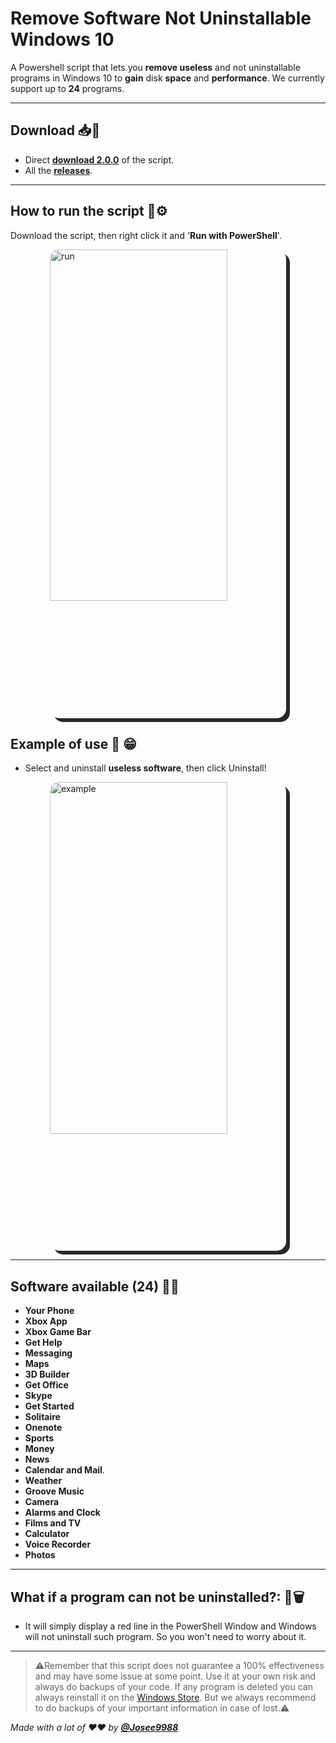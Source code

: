# **Remove Software Not Uninstallable Windows 10**

A Powershell script that lets you **remove useless** and not uninstallable programs in Windows 10 to **gain** disk **space** and **performance**.
We currently support up to **24** programs.

---

## **Download** 📥📩

- Direct **[download 2.0.0](https://github.com/Josee9988/Remove-Not-Uninstallable-W10/releases/download/2.0.0/removeUninstallable.ps1)** of the script.
- All the **[releases](https://github.com/Josee9988/Remove-Not-Uninstallable-W10/releases)**.

---

## **How to run the script** 🔩⚙

Download the script, then right click it and '**Run with PowerShell**'.

<img src="https://i.imgur.com/xh0u3ry.png" alt="run" title="run" style="border-radius:15px; box-shadow: 6px 6px  #282829; max-height: 750px; max-width:750px;margin-left: auto; margin-right:auto;display: block;margin-left: auto;margin-right:auto;width:75%;"/>

## **Example of use** 📸 😁

- Select and uninstall **useless software**, then click Uninstall!

<img src="https://i.imgur.com/v1Mx6HR.png" alt="example" title="example" style="border-radius:15px; box-shadow: 6px 6px  #282829; max-height: 750px; max-width:750px;margin-left: auto; margin-right:auto;display: block;margin-left: auto;margin-right:auto;width:75%;"/>

---

## **Software available** (24) 🧪🔥

- **Your Phone**
- **Xbox App**
- **Xbox Game Bar**
- **Get Help**
- **Messaging**
- **Maps**
- **3D Builder**
- **Get Office**
- **Skype**
- **Get Started**
- **Solitaire**
- **Onenote**
- **Sports**
- **Money**
- **News**
- **Calendar and Mail**.
- **Weather**
- **Groove Music**
- **Camera**
- **Alarms and Clock**
- **Films and TV**
- **Calculator**
- **Voice Recorder**
- **Photos**

---

## **What if a program can not be uninstalled?:** 🛑🗑

- It will simply display a red line in the PowerShell Window and Windows will not uninstall such program. So you won't need to worry about it.

---

> ⚠️Remember that this script does not guarantee a 100% effectiveness and may have some issue at some point. Use it at your own risk and always do backups of your code. If any program is deleted you can always reinstall it on the [Windows Store](https://www.microsoft.com/store/apps/windows). But we always recommend to do backups of your important information in case of lost.⚠️

*Made with a lot of ❤️❤️ by **[@Josee9988](https://github.com/Josee9988)***
